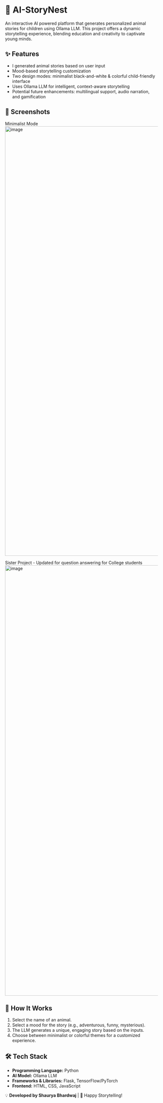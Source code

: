 # 🐾 AI-StoryNest

An interactive AI powered platform that generates personalized animal stories for children using Ollama LLM. This project offers a dynamic storytelling experience, blending education and creativity to captivate young minds.

## ✨ Features
- I generated animal stories based on user input
- Mood-based storytelling customization
- Two design modes: minimalist black-and-white & colorful child-friendly interface
- Uses Ollama LLM for intelligent, context-aware storytelling
- Potential future enhancements: multilingual support, audio narration, and gamification

## 📸 Screenshots

Minimalist Mode <img width="1417" alt="image" src="https://github.com/user-attachments/assets/b6d8e473-64d2-456d-ace8-58ba9a4ed893" />

Sister Project - Updated for question answering for College students <img width="1420" alt="image" src="https://github.com/user-attachments/assets/5748a74e-ab3d-4a0c-a5b7-bb70de78a5a4" />

## 🚀 How It Works
1. Select the name of an animal.
2. Select a mood for the story (e.g., adventurous, funny, mysterious).
3. The LLM generates a unique, engaging story based on the inputs.
4. Choose between minimalist or colorful themes for a customized experience.

## 🛠️ Tech Stack
- **Programming Language:** Python
- **AI Model:** Ollama LLM
- **Frameworks & Libraries:** Flask, TensorFlow/PyTorch
- **Frontend:** HTML, CSS, JavaScript

💡 **Developed by Shaurya Bhardwaj** | 🐾 Happy Storytelling!
